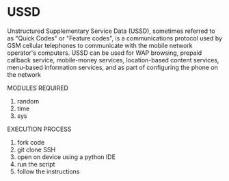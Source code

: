 # USSD
Unstructured Supplementary Service Data (USSD), sometimes referred to as "Quick Codes" or "Feature codes", is a communications protocol used by GSM cellular telephones to communicate with the mobile network operator's computers. USSD can be used for WAP browsing, prepaid callback service, mobile-money services, location-based content services, menu-based information services, and as part of configuring the phone on the network 

MODULES REQUIRED
1. random 
2. time
3. sys 

EXECUTION PROCESS
1. fork code
2. git clone SSH 
3. open on device using a python IDE 
4. run the script
5. follow the instructions
